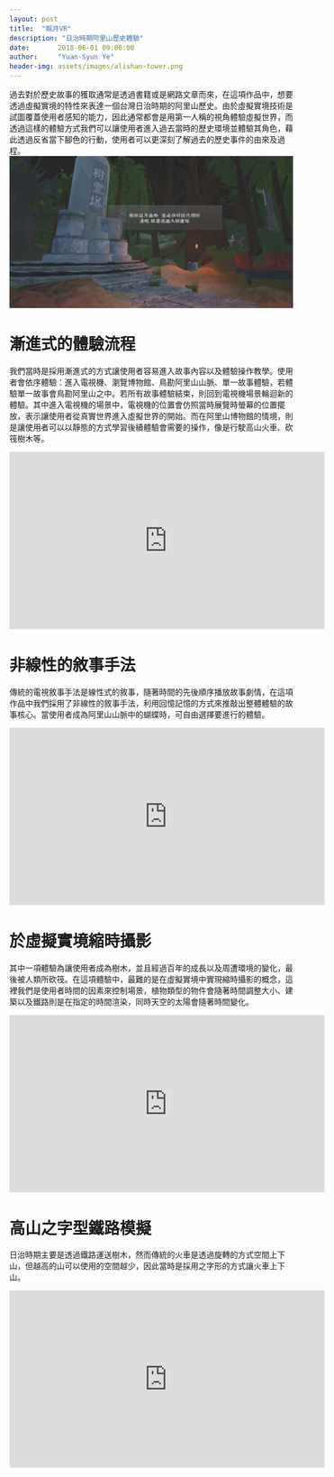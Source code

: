 ```yaml
---
layout: post
title:  "眠月VR"
description: "日治時期阿里山歷史體驗"
date:       2018-06-01 09:00:00
author:     "Yuan-Syun Ye"
header-img: assets/images/alishan-tower.png
---
```

 
過去對於歷史故事的獲取通常是透過書籍或是網路文章而來，在這項作品中，想要透過虛擬實境的特性來表達一個台灣日治時期的阿里山歷史。由於虛擬實境技術是試圖覆蓋使用者感知的能力，因此通常都會是用第一人稱的視角體驗虛擬世界，而透過這樣的體驗方式我們可以讓使用者進入過去當時的歷史環境並體驗其角色，藉此透過反省當下腳色的行動，使用者可以更深刻了解過去的歷史事件的由來及過程。
![alishan tower](/assets/images/alishan-tower.png)

# 漸進式的體驗流程 #
 
我們當時是採用漸進式的方式讓使用者容易進入故事內容以及體驗操作教學。使用者會依序體驗：進入電視機、瀏覽博物館、鳥勘阿里山山脈、單一故事體驗，若體驗單一故事會鳥勘阿里山之中。若所有故事體驗結束，則回到電視機場景輪迴新的體驗。其中進入電視機的場景中，電視機的位置會仿照當時展覽時螢幕的位置擺放，表示讓使用者從真實世界進入虛擬世界的開始。而在阿里山博物館的情境，則是讓使用者可以以靜態的方式學習後續體驗會需要的操作，像是行駛高山火車、砍筏樹木等。
<iframe width="560" height="315" src="https://www.youtube.com/embed/TTxCtw1VYas" frameborder="0" allow="accelerometer; autoplay; encrypted-media; gyroscope; picture-in-picture" allowfullscreen></iframe>

# 非線性的敘事手法 #
 
傳統的電視敘事手法是線性式的敘事，隨著時間的先後順序播放故事劇情，在這項作品中我們採用了非線性的敘事手法，利用回憶記憶的方式來推敲出整體體驗的故事核心。當使用者成為阿里山山脈中的蝴蝶時，可自由選擇要進行的體驗。
<iframe width="560" height="315" src="https://www.youtube.com/embed/vECQDJDy4ik" frameborder="0" allow="accelerometer; autoplay; encrypted-media; gyroscope; picture-in-picture" allowfullscreen></iframe>

# 於虛擬實境縮時攝影 #
 
其中一項體驗為讓使用者成為樹木，並且經過百年的成長以及周遭環境的變化，最後被人類所砍筏。在這項體驗中，最難的是在虛擬實境中實現縮時攝影的概念，這裡我們是使用者時間的因素來控制場景，植物類型的物件會隨著時間調整大小、建築以及鐵路則是在指定的時間渲染，同時天空的太陽會隨著時間變化。
<iframe width="560" height="315" src="https://www.youtube.com/embed/aMZ0B7x6qsI" frameborder="0" allow="accelerometer; autoplay; encrypted-media; gyroscope; picture-in-picture" allowfullscreen></iframe>

# 高山之字型鐵路模擬 #
 
日治時期主要是透過鐵路運送樹木，然而傳統的火車是透過旋轉的方式空間上下山，但越高的山可以使用的空間越少，因此當時是採用之字形的方式讓火車上下山。
<iframe width="560" height="315" src="https://www.youtube.com/embed/IoTfRBL7nIk" frameborder="0" allow="accelerometer; autoplay; encrypted-media; gyroscope; picture-in-picture" allowfullscreen></iframe>